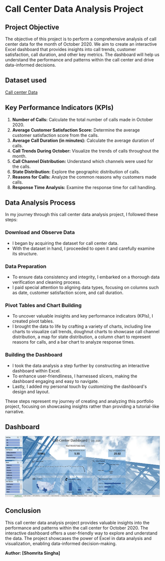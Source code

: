 # Call Center Data Analysis Project

## **Project Objective**

The objective of this project is to perform a comprehensive analysis of call center data for the month of October 2020. We aim to create an interactive Excel dashboard that provides insights into call trends, customer satisfaction, call duration, and other key metrics. The dashboard will help us understand the performance and patterns within the call center and drive data-informed decisions.

## **Dataset used**
[Call center Data](https://github.com/ShomritaSingha/Data-Analyst-Portfolio-Projects/blob/main/Excel%20Projects/Call%20centre%20data%20analysis%20.xlsx)

## **Key Performance Indicators (KPIs)**

1. **Number of Calls:** Calculate the total number of calls made in October 2020.
2. **Average Customer Satisfaction Score:** Determine the average customer satisfaction score from the calls.
3. **Average Call Duration (in minutes):** Calculate the average duration of calls.
4. **Call Trends During October:** Visualize the trends of calls throughout the month.
5. **Call Channel Distribution:** Understand which channels were used for the calls.
6. **State Distribution:** Explore the geographic distribution of calls.
7. **Reasons for Calls:** Analyze the common reasons why customers made calls.
8. **Response Time Analysis:** Examine the response time for call handling.

## Data Analysis Process

In my journey through this call center data analysis project, I followed these steps:

###  Download and Observe Data
- I began by acquiring the dataset for call center data.
- With the dataset in hand, I proceeded to open it and carefully examine its structure.

###  Data Preparation
- To ensure data consistency and integrity, I embarked on a thorough data verification and cleaning process.
- I paid special attention to aligning data types, focusing on columns such as date, customer satisfaction score, and call duration.

###  Pivot Tables and Chart Building
- To uncover valuable insights and key performance indicators (KPIs), I created pivot tables.
- I brought the data to life by crafting a variety of charts, including line charts to visualize call trends, doughnut charts to showcase call channel distribution, a map for state distribution, a column chart to represent reasons for calls, and a bar chart to analyze response times.

###  Building the Dashboard
- I took the data analysis a step further by constructing an interactive dashboard within Excel.
- To enhance user-friendliness, I harnessed slicers, making the dashboard engaging and easy to navigate.
- Lastly, I added my personal touch by customizing the dashboard's design and layout.

These steps represent my journey of creating and analyzing this portfolio project, focusing on showcasing insights rather than providing a tutorial-like narrative.

## **Dashboard**

![Alt text of the image](https://github.com/ShomritaSingha/Data-Analyst-Portfolio-Projects/blob/main/Excel%20Projects/call%20center%20Dashboard.png)

## **Conclusion**

This call center data analysis project provides valuable insights into the performance and patterns within the call center for October 2020. The interactive dashboard offers a user-friendly way to explore and understand the data. The project showcases the power of Excel in data analysis and visualization, enabling data-informed decision-making.

**Author: [Shomrita Singha]**

